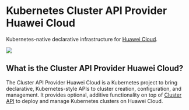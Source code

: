# Kubernetes Cluster API Provider Huawei Cloud

Kubernetes-native declarative infrastructure for [Huawei Cloud](https://www.huaweicloud.com/).

<!-- goreportcard badge -->
<a href="https://goreportcard.com/report/HuaweiCloudDeveloper/cluster-api-provider-huawei">
<img src="https://goreportcard.com/badge/HuaweiCloudDeveloper/cluster-api-provider-huawei"></a>

## What is the Cluster API Provider Huawei Cloud?

The Cluster API Provider Huawei Cloud is a Kubernetes project to bring declarative,
Kubernetes-style APIs to cluster creation, configuration, and management.
It provides optional, additive functionality on top of [Cluster API](https://github.com/kubernetes-sigs/cluster-api)
to deploy and manage Kubernetes clusters on Huawei Cloud.